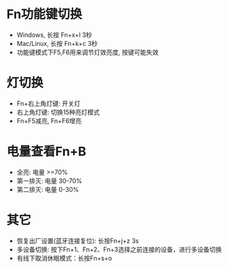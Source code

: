 # Fn功能键切换

- Windows,   长按 Fn+x+l 3秒
- Mac/Linux, 长按 Fn+k+c 3秒
- 功能键模式下F5,F6用来调节灯效亮度, 按键可能失效

# 灯切换

- Fn+右上角灯键: 开关灯
- 右上角灯键: 切换15种亮灯模式
- Fn+F5减亮, Fn+F6增亮

# 电量查看Fn+B

- 全亮: 电量 >=70%
- 第一排灭: 电量 30-70%
- 第二排灭: 电量 0-30%

# 其它

- 恢复出厂设置(蓝牙连接复位): 长按Fn+j+z 3s
- 多设备切换: 按下Fn+1、Fn+2、Fn+3选择之前连接的设备，进行多设备切换
- 有线下取消休眠模式：长按Fn+s+o